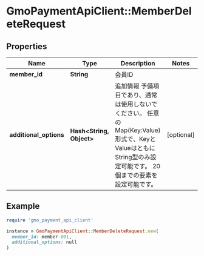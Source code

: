 # GmoPaymentApiClient::MemberDeleteRequest

## Properties

| Name | Type | Description | Notes |
| ---- | ---- | ----------- | ----- |
| **member_id** | **String** | 会員ID |  |
| **additional_options** | **Hash&lt;String, Object&gt;** | 追加情報   予備項目であり、通常は使用しないでください。   任意のMap(Key:Value)形式で、KeyとValueはともにString型のみ設定可能です。   20個までの要素を設定可能です。  | [optional] |

## Example

```ruby
require 'gmo_payment_api_client'

instance = GmoPaymentApiClient::MemberDeleteRequest.new(
  member_id: member-001,
  additional_options: null
)
```

